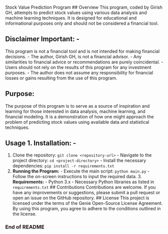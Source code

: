 Stock Value Prediction Program ## Overview This program, coded by Girish GH, attempts to predict stock values using various data analysis and machine learning techniques. It is designed for educational and informational purposes only and should not be considered a financial tool.
## Disclaimer **Important:** - 
This program is not a financial tool and is not intended for making financial decisions. - The author, Girish GH, is not a financial advisor. - Any similarities to financial advice or recommendations are purely coincidental. - Users should not rely on the results of this program for any investment purposes. - The author does not assume any responsibility for financial losses or gains resulting from the use of this program.
## Purpose:
The purpose of this program is to serve as a source of inspiration and learning for those interested in data analysis, machine learning, and financial modeling. It is a demonstration of how one might approach the problem of predicting stock values using available data and statistical techniques. 
## Usage 1. **Installation:** - 
1. Clone the repository: `git clone <repository-url>` - Navigate to the project directory: `cd <project-directory>` - Install the necessary dependencies: `pip install -r requirements.txt`
2. **Running the Program:** - Execute the main script: `python main.py` - Follow the on-screen instructions to input the required data. 3. **Requirements:** - Python 3.x - Necessary Python libraries as listed in `requirements.txt` ## Contributions Contributions are welcome. If you have any improvements or suggestions, please submit a pull request or open an issue on the GitHub repository. ## License This project is licensed under the terms of the Genie Open-Source License Agreement. By using this program, you agree to adhere to the conditions outlined in the license.
### **End of README**